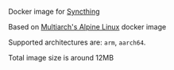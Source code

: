 Docker image for [Syncthing](https://syncthing.net)

Based on [Multiarch's Alpine Linux](https://hub.docker.com/r/multiarch/alpine/) docker image

Supported architectures are: `arm`, `aarch64`.

Total image size is around 12MB
